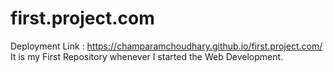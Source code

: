 # first.project.com
Deployment Link : <a>https://champaramchoudhary.github.io/first.project.com/</a>
<br>
It is my First Repository whenever I started the Web Development.
